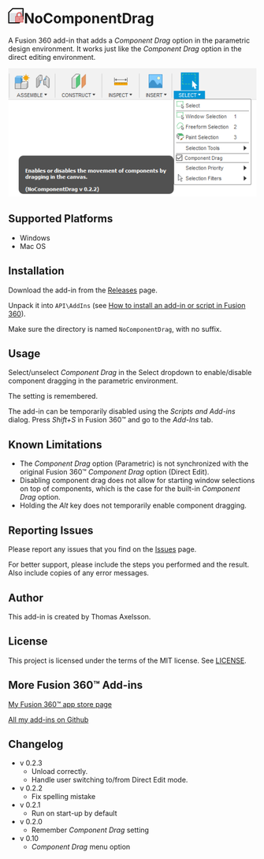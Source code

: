 # ![](resources/logo/32x32.png)NoComponentDrag

A Fusion 360 add-in that adds a *Component Drag* option in the parametric design environment. It works just like the *Component Drag* option in the direct editing environment.

![Screenshot](screenshot.png)

## Supported Platforms

* Windows
* Mac OS

## Installation

Download the add-in from the [Releases](https://github.com/thomasa88/NoComponentDrag/releases) page.

Unpack it into `API\AddIns` (see [How to install an add-in or script in Fusion 360](https://knowledge.autodesk.com/support/fusion-360/troubleshooting/caas/sfdcarticles/sfdcarticles/How-to-install-an-ADD-IN-and-Script-in-Fusion-360.html)).

Make sure the directory is named `NoComponentDrag`, with no suffix.

## Usage

Select/unselect *Component Drag* in the Select dropdown to enable/disable component dragging in the parametric environment.

The setting is remembered.

The add-in can be temporarily disabled using the *Scripts and Add-ins* dialog. Press *Shift+S* in Fusion 360™ and go to the *Add-Ins* tab.

## Known Limitations

* The *Component Drag* option (Parametric) is not synchronized with the original Fusion 360™ *Component Drag* option (Direct Edit).
* Disabling component drag does not allow for starting window selections on top of components, which is the case for the built-in *Component Drag* option.
* Holding the *Alt* key does not temporarily enable component dragging.

## Reporting Issues

Please report any issues that you find on the [Issues](https://github.com/thomasa88/NoComponentDrag/issues) page.

For better support, please include the steps you performed and the result. Also include copies of any error messages.

## Author

This add-in is created by Thomas Axelsson.

## License

This project is licensed under the terms of the MIT license. See [LICENSE](LICENSE).

## More Fusion 360™ Add-ins

[My Fusion 360™ app store page](https://apps.autodesk.com/en/Publisher/PublisherHomepage?ID=JLH9M8296BET)

[All my add-ins on Github](https://github.com/topics/fusion-360?q=user%3Athomasa88)

## Changelog

* v 0.2.3
  * Unload correctly.
  * Handle user switching to/from Direct Edit mode.
* v 0.2.2
  * Fix spelling mistake
* v 0.2.1
  * Run on start-up by default
* v 0.2.0
  * Remember *Component Drag* setting
* v 0.10
  * *Component Drag* menu option